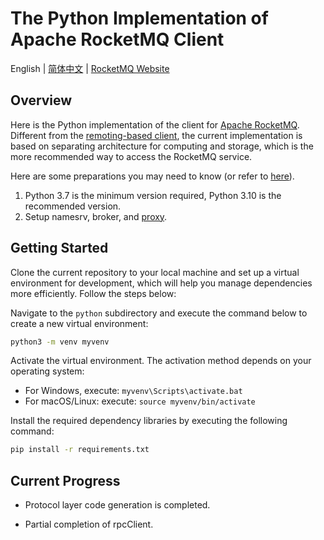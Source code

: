 # The Python Implementation of Apache RocketMQ Client

English | [简体中文](README-CN.md) | [RocketMQ Website](https://rocketmq.apache.org/)

## Overview

Here is the Python implementation of the client for [Apache RocketMQ](https://rocketmq.apache.org/). Different from the [remoting-based client](https://github.com/apache/rocketmq/tree/develop/client), the current implementation is based on separating architecture for computing and storage, which is the more recommended way to access the RocketMQ service.

Here are some preparations you may need to know (or refer to [here](https://rocketmq.apache.org/docs/quickStart/02quickstart/https://rocketmq.apache.org/docs/quickStart/02quickstart/)).

1. Python 3.7 is the minimum version required, Python 3.10 is the recommended version.
2. Setup namesrv, broker, and [proxy](https://github.com/apache/rocketmq/tree/develop/proxy).

## Getting Started

Clone the current repository to your local machine and set up a virtual environment for development, which will help you manage dependencies more efficiently. Follow the steps below:

Navigate to the `python` subdirectory and execute the command below to create a new virtual environment:

```sh
python3 -m venv myvenv
```

Activate the virtual environment. The activation method depends on your operating system:

* For Windows, execute: `myvenv\Scripts\activate.bat`
* For macOS/Linux: execute: `source myvenv/bin/activate`

Install the required dependency libraries by executing the following command:

```sh
pip install -r requirements.txt
```

## Current Progress

* Protocol layer code generation is completed.

* Partial completion of rpcClient.
